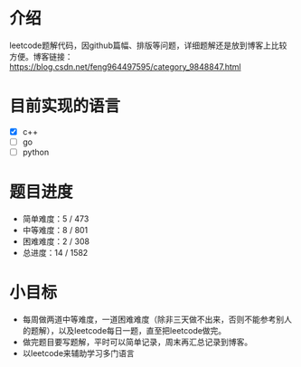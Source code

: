 # 介绍
leetcode题解代码，因github篇幅、排版等问题，详细题解还是放到博客上比较方便。博客链接：https://blog.csdn.net/feng964497595/category_9848847.html

# 目前实现的语言
- [x] c++
- [ ] go
- [ ] python

# 题目进度
* 简单难度：5 / 473
* 中等难度：8 / 801
* 困难难度：2 / 308
* 总进度：14 / 1582

# 小目标
* 每周做两道中等难度，一道困难难度（除非三天做不出来，否则不能参考别人的题解），以及leetcode每日一题，直至把leetcode做完。
* 做完题目要写题解，平时可以简单记录，周末再汇总记录到博客。
* 以leetcode来辅助学习多门语言
